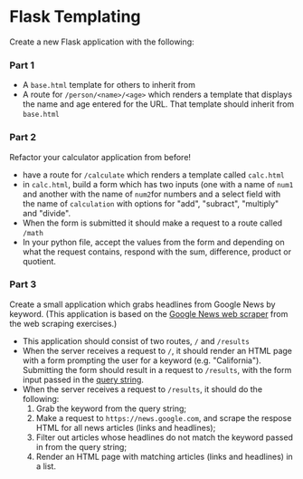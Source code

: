 # Flask Templating

Create a new Flask application with the following:

### Part 1

- A `base.html` template for others to inherit from
- A route for `/person/<name>/<age>` which renders a template that displays the name and age entered for the URL. That template should inherit from `base.html` 

### Part 2

Refactor your calculator application from before! 

- have a route for `/calculate` which renders a template called `calc.html`
- in `calc.html`, build a form which has two inputs (one with a name of `num1` and another with the name of `num2`for numbers and a select field with the name of `calculation` with options for "add", "subract", "multiply" and "divide". 
- When the form is submitted it should make a request to a route called `/math`
- In your python file, accept the values from the form and depending on what the request contains, respond with the sum, difference, product or quotient.

### Part 3

Create a small application which grabs headlines from Google News by keyword. (This application is based on the [Google News web scraper](https://www.rithmschool.com/courses/python-fundamentals-part-2/python-web-scraping-exercises) from the web scraping exercises.)

- This application should consist of two routes, `/` and `/results`
- When the server receives a request to `/`, it should render an HTML page with a form prompting the user for a keyword (e.g. "California"). Submitting the form should result in a request to `/results`, with the form input passed in the [query string](https://en.wikipedia.org/wiki/Query_string).
- When the server receives a request to `/results`, it should do the following:
    1. Grab the keyword from the query string;
    2. Make a request to `https://news.google.com`, and scrape the respose HTML for all news articles (links and headlines);
    3. Filter out articles whose headlines do not match the keyword passed in from the query string;
    4. Render an HTML page with matching articles (links and headlines) in a list.